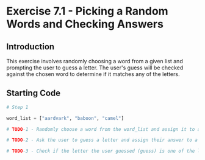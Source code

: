 # Exercise 7.1 - Picking a Random Words and Checking Answers

## Introduction

This exercise involves randomly choosing a word from a given list and prompting the user to guess a letter. The user's
guess will be checked against the chosen word to determine if it matches any of the letters.

## Starting Code

```python
# Step 1 

word_list = ["aardvark", "baboon", "camel"]

# TODO-1 - Randomly choose a word from the word_list and assign it to a variable called chosen_word.

# TODO-2 - Ask the user to guess a letter and assign their answer to a variable called guess. Make guess lowercase.

# TODO-3 - Check if the letter the user guessed (guess) is one of the letters in the chosen_word.
```
